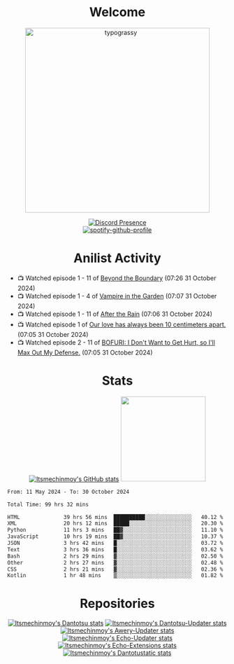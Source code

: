 <div align="center">

# Welcome
<a href="https://github.com/kawarimidoll/typograssy">
    <img alt="typograssy" src="https://typograssy.deno.dev/api?text=%E3%82%88%E3%81%86%E3%81%93%E3%81%9D%E3%81%BF%E3%81%AA%E3%81%95%E3%82%93%20-%20Itsmechinmoy--&&l0=none&l1=82d9d0&l2=027353&l3=038c4c&l4=01402e&bg=none&frame=none&speed=100&comment=" width="421.99">
</a>

[![Discord Presence](https://lanyard.cnrad.dev/api/523539866311720963?theme=dark&bg=Oe1116&animated=false&hideDiscrim=true&borderRadius=30px&hideActivity=whenNotUsed)](https://discord.com/users/523539866311720963)<br>
[![spotify-github-profile](https://spotify-github-profile.kittinanx.com/api/view?uid=31zczwoe3obxakjgkio7anubhkaq&cover_image=true&theme=novatorem&show_offline=true&background_color=121212&interchange=false&bar_color=53b14f&bar_color=ffffff&bar_color_cover=false)](https://spotify-github-profile.vercel.app/api/view?uid=31zczwoe3obxakjgkio7anubhkaq&redirect=true)
</div>

<div align="center">

# Anilist Activity
</div>
<!-- ANILIST_ACTIVITY:start -->

-   📺 Watched episode 1 - 11 of [Beyond the Boundary](https://anilist.co/anime/18153) (07:26 31 October 2024)
-   📺 Watched episode 1 - 4 of [Vampire in the Garden](https://anilist.co/anime/108357) (07:07 31 October 2024)
-   📺 Watched episode 1 - 11 of [After the Rain](https://anilist.co/anime/98385) (07:06 31 October 2024)
-   📺 Watched episode 1 of [Our love has always been 10 centimeters apart.](https://anilist.co/anime/98977) (07:05 31 October 2024)
-   📺 Watched episode 2 - 11 of [BOFURI: I Don't Want to Get Hurt, so I'll Max Out My Defense.](https://anilist.co/anime/106479) (07:05 31 October 2024)

<!-- ANILIST_ACTIVITY:end -->
<div align="center">
    
# Stats
[![Itsmechinmoy's GitHub stats](https://github-readme-stats.vercel.app/api?username=itsmechinmoy&show_icons=true&theme=algolia)](https://github.com/anuraghazra/github-readme-stats)
<img src="https://github-readme-stackoverflow.vercel.app/?userID=25004176&theme=dark" height="194"/>
</div>
<!--START_SECTION:waka-->

```txt
From: 11 May 2024 - To: 30 October 2024

Total Time: 99 hrs 32 mins

HTML              39 hrs 56 mins  ██████████░░░░░░░░░░░░░░░   40.12 %
XML               20 hrs 12 mins  █████░░░░░░░░░░░░░░░░░░░░   20.30 %
Python            11 hrs 3 mins   ██▓░░░░░░░░░░░░░░░░░░░░░░   11.10 %
JavaScript        10 hrs 19 mins  ██▓░░░░░░░░░░░░░░░░░░░░░░   10.37 %
JSON              3 hrs 42 mins   █░░░░░░░░░░░░░░░░░░░░░░░░   03.72 %
Text              3 hrs 36 mins   █░░░░░░░░░░░░░░░░░░░░░░░░   03.62 %
Bash              2 hrs 29 mins   ▓░░░░░░░░░░░░░░░░░░░░░░░░   02.50 %
Other             2 hrs 27 mins   ▓░░░░░░░░░░░░░░░░░░░░░░░░   02.48 %
CSS               2 hrs 21 mins   ▓░░░░░░░░░░░░░░░░░░░░░░░░   02.36 %
Kotlin            1 hr 48 mins    ▒░░░░░░░░░░░░░░░░░░░░░░░░   01.82 %
```

<!--END_SECTION:waka-->
<div align="center">

# Repositories
[![Itsmechinmoy's Dantotsu stats](https://github-readme-stats.vercel.app/api/pin/?username=itsmechinmoy&repo=dantotsu&show_icons=true&theme=algolia&description_lines_count=1)](https://github.com/itsmechinmoy/dantotsu)
[![Itsmechinmoy's Dantotsu-Updater stats](https://github-readme-stats.vercel.app/api/pin/?username=itsmechinmoy&repo=dantotsu-updater&show_icons=true&theme=algolia&description_lines_count=1)](https://github.com/itsmechinmoy/dantotsu-updater)
[![Itsmechinmoy's Awery-Updater stats](https://github-readme-stats.vercel.app/api/pin/?username=itsmechinmoy&repo=awery-updater&show_icons=true&theme=algolia&description_lines_count=1)](https://github.com/itsmechinmoy/awery-updater)
[![Itsmechinmoy's Echo-Updater stats](https://github-readme-stats.vercel.app/api/pin/?username=itsmechinmoy&repo=echo-updater&show_icons=true&theme=algolia&description_lines_count=1)](https://github.com/itsmechinmoy/echo-updater)
[![Itsmechinmoy's Echo-Extensions stats](https://github-readme-stats.vercel.app/api/pin/?username=itsmechinmoy&repo=echo-extensions&show_icons=true&theme=algolia&description_lines_count=1)](https://github.com/itsmechinmoy/echo-extensions)
[![Itsmechinmoy's Dantotustatic stats](https://github-readme-stats.vercel.app/api/pin/?username=itsmechinmoy&repo=dantotustatic&show_icons=true&theme=algolia&description_lines_count=1)](https://github.com/itsmechinmoy/dantotustatic)
</div>
